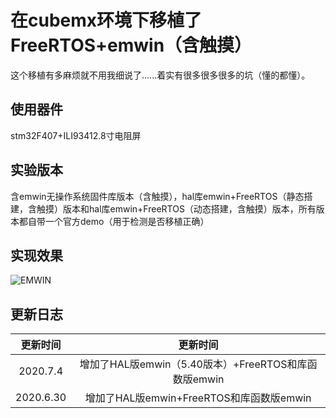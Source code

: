 # 在cubemx环境下移植了FreeRTOS+emwin（含触摸）

这个移植有多麻烦就不用我细说了......着实有很多很多很多的坑（懂的都懂）。

## 使用器件

stm32F407+ILI93412.8寸电阻屏

## 实验版本

含emwin无操作系统固件库版本（含触摸），hal库emwin+FreeRTOS（静态搭建，含触摸）版本和hal库emwin+FreeRTOS（动态搭建，含触摸）版本，所有版本都自带一个官方demo（用于检测是否移植正确）

## 实现效果

![EMWIN](https://img-blog.csdnimg.cn/20200630181005259.JPG?x-oss-process=image/watermark,type_ZmFuZ3poZW5naGVpdGk,shadow_10,text_aHR0cHM6Ly9ibG9nLmNzZG4ubmV0L25hbWVfbG9uZ21pbmc=,size_16,color_FFFFFF,t_70)

## 更新日志

| 更新时间  |                       更新时间                       |
| :-------: | :--------------------------------------------------: |
| 2020.7.4  | 增加了HAL版emwin（5.40版本）+FreeRTOS和库函数版emwin |
| 2020.6.30 |       增加了HAL版emwin+FreeRTOS和库函数版emwin       |